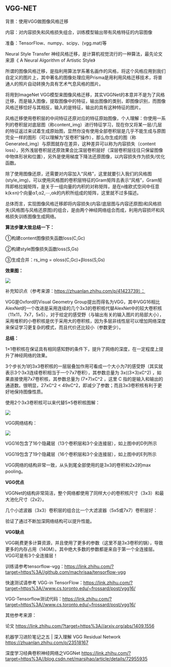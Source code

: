 ## VGG-NET

背景：使用VGG做图像风格迁移

内容：对内容损失和风格损失组合，训练模型输出带有风格特征的内容图像

准备：TensorFlow、numpy、scipy、(vgg.mat)等

Neural Style Transfer 神经风格迁移，是计算机视觉流行的一种算法，最先论文来源《 A Neural Algorithm of Artistic Style》

所谓的图像风格迁移，是指利用算法学系著名画作的风格，将这个风格应用到我们自定义的图片上，其中著名的图像处理应用Prisma是用利用风格迁移技术，将普通人的照片自动转换为具有艺术气息风格的图片。

将用到ImageNet VGG模型来图像风格迁移，其实VGGNet的本意并不是为了风格迁移，而是输入图像，提取图像中的特征，输出图像的类别，即图像识别，而图像风格迁移恰好与其相反，输入的是特征，输出的具有这种特征的图片。

风格迁移使用卷积层的中间特征还原对应的特征原始图像，个人理解：你使用一系列的卷积层对底层图（称content_img）进行特征学习，现在你又将某一层/几层的特征返过来试着生成原始图，显然你没有使用全部卷积层是几乎不能生成与原图完全一样的图形（可以理解为“反卷积”操作），那么你生成的图（称Generated_img）与原图就存在差异，这种差异可以称为内容损失（content loss），另外浅层卷积层还原效果会比深层卷积层好（深层卷积层往往只保留图像中物体形状和位置），另外是使用梯度下降法还原图像，以内容损失作为损失/优化函数。

除了使用图像还原，还需要对内容加入“风格”，这里就要引入我们的风格图(style_img)，可以使用风格图的卷积层特征的Gram矩阵去表示“风格”，Gram矩阵即格拉姆矩阵，是关于一组向量的内积的对称矩阵，是在n维欧式空间中任意k(k≤n)个向量α1,α2,⋯,αk的内积所组成的矩阵，这里就不过多描述。

总体而言，实现图像风格迁移即将内容损失(内容/底层图与内容还原图)和风格损失(风格图与风格还原图)的组合，是由两个神经网络组合而成，利用内容损坏和风格损失训练图像生成网络。

**算法步骤大致总结一下：**

①构建content图像损失函数loss(C,Gc)

②构建style图像损失函数loss(S,Gs)

③生成合并：rs_img = αloss(C,Gc)+βloss(S,Gs)

**效果图：**

<img src="https://github.com/jm199504/VGG-NST/blob/master/images/1.png">

补充知识点（参考来源：https://zhuanlan.zhihu.com/p/41423739）：

VGG是Oxford的Visual Geometry Group提出而得名为VGG，其中VGG16相比AlexNet的一个改进是采用连续的几个3x3的卷积核代替AlexNet中的较大卷积核（11x11，7x7，5x5），对于给定的感受野（与输出有关的输入图片的局部大小），采用堆积的小卷积核是优于采用大的卷积核，因为多层非线性层可以增加网络深度来保证学习更复杂的模式，而且代价还比较小（参数更少）。

**总结：**

1×1卷积核在保证具有相同感知野的条件下，提升了网络的深度，在一定程度上提升了神经网络的效果。

3个步长为1的3x3卷积核的一层层叠加作用可看成一个大小为7的感受野（其实就表示3个3x3连续卷积相当于一个7x7卷积），其参数总量为 3x((3×3)xC^2) ，如果直接使用7x7卷积核，其参数总量为 (7×7)xC^2 ，这里 C 指的是输入和输出的通道数。很明显，27xC^2 < 49xC^2，即减少了参数；而且3x3卷积核有利于更好地保持图像性质。

使用2个3x3卷积核可以来代替5×5卷积核图解：

<img src="https://github.com/jm199504/VGG-NST/blob/master/images/2.png">

VGG网络结构：

<img src="https://github.com/jm199504/VGG-NST/blob/master/images/3.png">

VGG16包含了16个隐藏层（13个卷积层和3个全连接层），如上图中的D列所示

VGG19包含了19个隐藏层（16个卷积层和3个全连接层），如上图中的E列所示

VGG网络的结构非常一致，从头到尾全部使用的是3x3的卷积和2x2的max pooling。

**VGG优点**

VGGNet的结构非常简洁，整个网络都使用了同样大小的卷积核尺寸（3x3）和最大池化尺寸（2x2）。

几个小滤波器（3x3）卷积层的组合比一个大滤波器（5x5或7x7）卷积层好：

验证了通过不断加深网络结构可以提升性能。

**VGG缺点**

VGG耗费更多计算资源，并且使用了更多的参数（这里不是3x3卷积的锅），导致更多的内存占用（140M）。其中绝大多数的参数都是来自于第一个全连接层。VGG可是有3个全连接层！

训练请参考tensorflow-vgg：<https://link.zhihu.com/?target=https%3A//github.com/machrisaa/tensorflow-vgg>

快速测试请参考 VGG-in TensorFlow：<https://link.zhihu.com/?target=https%3A//www.cs.toronto.edu/~frossard/post/vgg16/>

VGG-Tensorflow测试代码：<https://link.zhihu.com/?target=https%3A//www.cs.toronto.edu/~frossard/post/vgg16/>

其他参考来源：

论文 https://link.zhihu.com/?target=https%3A//arxiv.org/abs/1409.1556

机器学习进阶笔记之五 | 深入理解 VGG Residual Network  https://zhuanlan.zhihu.com/p/23518167

深度学习经典卷积神经网络之VGGNet https://link.zhihu.com/?target=https%3A//blog.csdn.net/marsjhao/article/details/72955935
